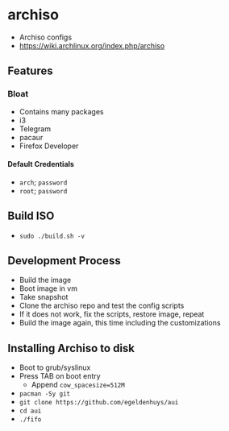 # archiso
- Archiso configs
- https://wiki.archlinux.org/index.php/archiso

## Features
### Bloat
- Contains many packages
- i3
- Telegram
- pacaur
- Firefox Developer

#### Default Credentials
- `arch`; `password`
- `root`; `password`

## Build ISO
- `sudo ./build.sh -v`

## Development Process
- Build the image
- Boot image in vm
- Take snapshot
- Clone the archiso repo and test the config scripts
- If it does not work, fix the scripts, restore image, repeat
- Build the image again, this time including the customizations

## Installing Archiso to disk
- Boot to grub/syslinux
- Press TAB on boot entry
  - Append `cow_spacesize=512M`
- `pacman -Sy git`
- `git clone https://github.com/egeldenhuys/aui`
- `cd aui`
- `./fifo`
